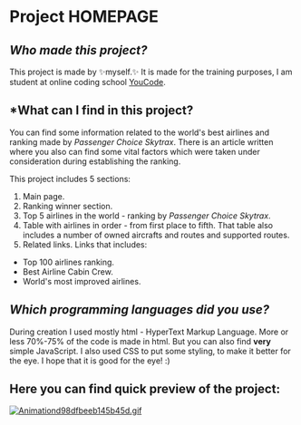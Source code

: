 # Project **HOMEPAGE**

## *Who made this project?*

This project is made by ✨myself.✨ 
It is made for the training purposes, I am student at online coding school [YouCode](https://www.youcode.pl).

## *What can I find in this project?

You can find some information related to the world's best airlines and ranking made by *Passenger Choice Skytrax*. 
There is an article written where you also can find some vital factors which were taken under consideration during establishing the ranking.

This project includes 5 sections: 
1. Main page.
2. Ranking winner section.
3. Top 5 airlines in the world - ranking by *Passenger Choice Skytrax*.
4. Table with airlines in order - from first place to fifth. That table also includes a number of owned aircrafts and routes and supported routes.
5. Related links. Links that includes:
- Top 100 airlines ranking.
- Best Airline Cabin Crew.
- World's most improved airlines. 

## *Which programming languages did you use?*

During creation I used mostly html - HyperText Markup Language. More or less 70%-75% of the code is made in html. But you can also find **very** simple JavaScript.
I also used CSS to put some styling, to make it better for the eye. I hope that it is good for the eye! :) 

## Here you can find quick preview of the project: 

[![Animationd98dfbeeb145b45d.gif](https://s3.gifyu.com/images/Animationd98dfbeeb145b45d.gif)](https://gifyu.com/image/SvFcY)
